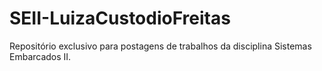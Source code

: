 # SEII-LuizaCustodioFreitas
Repositório exclusivo para postagens de trabalhos da disciplina Sistemas Embarcados II.
